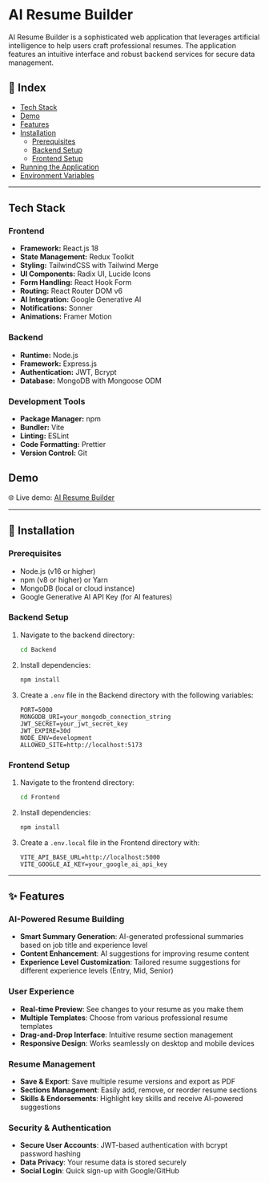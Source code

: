 # AI Resume Builder

AI Resume Builder is a sophisticated web application that leverages artificial intelligence to help users craft professional resumes. The application features an intuitive interface and robust backend services for secure data management.

## 📌 Index  

- [Tech Stack](#tech-stack)  
- [Demo](#demo)  
- [Features](#features)
- [Installation](#installation)  
  - [Prerequisites](#prerequisites)
  - [Backend Setup](#backend-setup)
  - [Frontend Setup](#frontend-setup)
- [Running the Application](#running-the-application)
- [Environment Variables](#environment-variables)

---

## Tech Stack

### Frontend
- **Framework:** React.js 18
- **State Management:** Redux Toolkit
- **Styling:** TailwindCSS with Tailwind Merge
- **UI Components:** Radix UI, Lucide Icons
- **Form Handling:** React Hook Form
- **Routing:** React Router DOM v6
- **AI Integration:** Google Generative AI
- **Notifications:** Sonner
- **Animations:** Framer Motion

### Backend
- **Runtime:** Node.js
- **Framework:** Express.js
- **Authentication:** JWT, Bcrypt
- **Database:** MongoDB with Mongoose ODM

### Development Tools
- **Package Manager:** npm
- **Bundler:** Vite
- **Linting:** ESLint
- **Code Formatting:** Prettier
- **Version Control:** Git

## Demo

🌐 Live demo: [AI Resume Builder](https://main--ai-resume-builder-07.netlify.app/)  


---
## 🚀 Installation

### Prerequisites
- Node.js (v16 or higher)
- npm (v8 or higher) or Yarn
- MongoDB (local or cloud instance)
- Google Generative AI API Key (for AI features)

### Backend Setup

1. Navigate to the backend directory:
   ```bash
   cd Backend
   ```

2. Install dependencies:
   ```bash
   npm install
   ```

3. Create a `.env` file in the Backend directory with the following variables:
   ```env
   PORT=5000
   MONGODB_URI=your_mongodb_connection_string
   JWT_SECRET=your_jwt_secret_key
   JWT_EXPIRE=30d
   NODE_ENV=development
   ALLOWED_SITE=http://localhost:5173
   ```

### Frontend Setup

1. Navigate to the frontend directory:
   ```bash
   cd Frontend
   ```

2. Install dependencies:
   ```bash
   npm install
   ```

3. Create a `.env.local` file in the Frontend directory with:
   ```env
   VITE_API_BASE_URL=http://localhost:5000
   VITE_GOOGLE_AI_KEY=your_google_ai_api_key
   ```

---

## ✨ Features

### AI-Powered Resume Building
- **Smart Summary Generation**: AI-generated professional summaries based on job title and experience level
- **Content Enhancement**: AI suggestions for improving resume content
- **Experience Level Customization**: Tailored resume suggestions for different experience levels (Entry, Mid, Senior)

### User Experience
- **Real-time Preview**: See changes to your resume as you make them
- **Multiple Templates**: Choose from various professional resume templates
- **Drag-and-Drop Interface**: Intuitive resume section management
- **Responsive Design**: Works seamlessly on desktop and mobile devices

### Resume Management
- **Save & Export**: Save multiple resume versions and export as PDF
- **Sections Management**: Easily add, remove, or reorder resume sections
- **Skills & Endorsements**: Highlight key skills and receive AI-powered suggestions

### Security & Authentication
- **Secure User Accounts**: JWT-based authentication with bcrypt password hashing
- **Data Privacy**: Your resume data is stored securely
- **Social Login**: Quick sign-up with Google/GitHub
